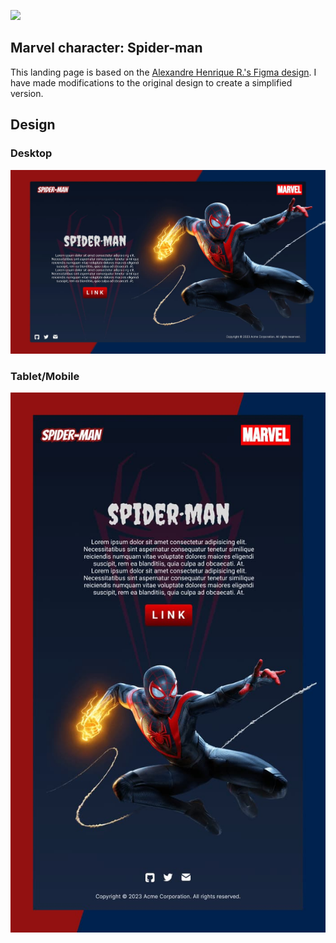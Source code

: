 ![](https://cdn.discordapp.com/attachments/1100115883550056658/1113238834671530084/image.png)



## Marvel character: Spider-man

This landing page is based on the [Alexandre Henrique R.'s Figma design](https://www.figma.com/community/file/1195593906638298795). I have made modifications to the original design to create a simplified version.

## Design

### Desktop

![](./design/desktop.jpg)

### Tablet/Mobile

![](./design/tablet.jpg)